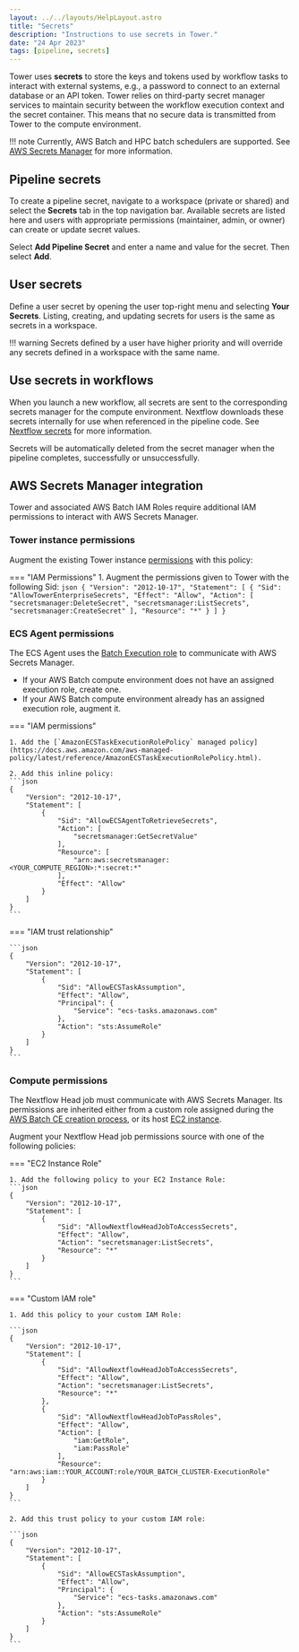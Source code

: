 ```yaml
---
layout: ../../layouts/HelpLayout.astro
title: "Secrets"
description: "Instructions to use secrets in Tower."
date: "24 Apr 2023"
tags: [pipeline, secrets]
---
```


Tower uses **secrets** to store the keys and tokens used by workflow tasks to interact with external systems, e.g., a password to connect to an external database or an API token. Tower relies on third-party secret manager services to maintain security between the workflow execution context and the secret container. This means that no secure data is transmitted from Tower to the compute environment.

!!! note 
    Currently, AWS Batch and HPC batch schedulers are supported. See [AWS Secrets Manager](https://docs.aws.amazon.com/secretsmanager/index.html) for more information. 

## Pipeline secrets

To create a pipeline secret, navigate to a workspace (private or shared) and select the **Secrets** tab in the top navigation bar. Available secrets are listed here and users with appropriate permissions (maintainer, admin, or owner) can create or update secret values.

Select **Add Pipeline Secret** and enter a name and value for the secret. Then select **Add**.

## User secrets

Define a user secret by opening the user top-right menu and selecting **Your Secrets**. Listing, creating, and updating secrets for users is the same as secrets in a workspace.

!!! warning
    Secrets defined by a user have higher priority and will override any secrets defined in a workspace with the same name.

## Use secrets in workflows

When you launch a new workflow, all secrets are sent to the corresponding secrets manager for the compute environment. Nextflow downloads these secrets internally for use when referenced in the pipeline code. See [Nextflow secrets](https://www.nextflow.io/docs/edge/secrets.html#process-secrets) for more information.

Secrets will be automatically deleted from the secret manager when the pipeline completes, successfully or unsuccessfully.

## AWS Secrets Manager integration

Tower and associated AWS Batch IAM Roles require additional IAM permissions to interact with AWS Secrets Manager.

### Tower instance permissions

Augment the existing Tower instance [permissions](https://github.com/seqeralabs/nf-tower-aws) with this policy:

=== "IAM Permissions"
    1. Augment the permissions given to Tower with the following Sid:
    ```json
    {
        "Version": "2012-10-17",
        "Statement": [
            {
                "Sid": "AllowTowerEnterpriseSecrets",
                "Effect": "Allow",
                "Action": [
                    "secretsmanager:DeleteSecret",
                    "secretsmanager:ListSecrets",
                    "secretsmanager:CreateSecret"
                ],
                "Resource": "*"
            }
        ]
    }
    ```

### ECS Agent permissions
The ECS Agent uses the [Batch Execution role](https://docs.aws.amazon.com/batch/latest/userguide/execution-IAM-role.html#create-execution-role) to communicate with AWS Secrets Manager.

- If your AWS Batch compute environment does not have an assigned execution role, create one.
- If your AWS Batch compute environment already has an assigned execution role, augment it.

=== "IAM permissions"

    1. Add the [`AmazonECSTaskExecutionRolePolicy` managed policy](https://docs.aws.amazon.com/aws-managed-policy/latest/reference/AmazonECSTaskExecutionRolePolicy.html).

    2. Add this inline policy:
    ```json
    {
        "Version": "2012-10-17",
        "Statement": [
            {
                "Sid": "AllowECSAgentToRetrieveSecrets",
                "Action": [
                    "secretsmanager:GetSecretValue"
                ],
                "Resource": [
                    "arn:aws:secretsmanager:<YOUR_COMPUTE_REGION>:*:secret:*"
                ],
                "Effect": "Allow"
            }
        ]
    }
    ```

=== "IAM trust relationship"

    ```json
    {
        "Version": "2012-10-17",
        "Statement": [
            {
                "Sid": "AllowECSTaskAssumption",
                "Effect": "Allow",
                "Principal": {
                    "Service": "ecs-tasks.amazonaws.com"
                },
                "Action": "sts:AssumeRole"
            }
        ]
    }
    ```

### Compute permissions

The Nextflow Head job must communicate with AWS Secrets Manager. Its permissions are inherited either from a custom role assigned during the [AWS Batch CE creation process](https://help.tower.nf/compute-envs/aws-batch/#advanced-options), or its host [EC2 instance](https://docs.aws.amazon.com/batch/latest/userguide/instance_IAM_role.html). 

Augment your Nextflow Head job permissions source with one of the following policies:

=== "EC2 Instance Role"

    1. Add the following policy to your EC2 Instance Role:
    ```json
    {
        "Version": "2012-10-17",
        "Statement": [
            {
                "Sid": "AllowNextflowHeadJobToAccessSecrets",
                "Effect": "Allow",
                "Action": "secretsmanager:ListSecrets",
                "Resource": "*"
            }
        ]
    }
    ```

=== "Custom IAM role"

    1. Add this policy to your custom IAM Role:

    ```json
    {
        "Version": "2012-10-17",
        "Statement": [
            {
                "Sid": "AllowNextflowHeadJobToAccessSecrets",
                "Effect": "Allow",
                "Action": "secretsmanager:ListSecrets",
                "Resource": "*"
            },
            {
                "Sid": "AllowNextflowHeadJobToPassRoles",
                "Effect": "Allow",
                "Action": [
                    "iam:GetRole",
                    "iam:PassRole"
                ],
                "Resource": "arn:aws:iam::YOUR_ACCOUNT:role/YOUR_BATCH_CLUSTER-ExecutionRole"
            }
        ]
    }
    ```

    2. Add this trust policy to your custom IAM role:

    ```json
    {
        "Version": "2012-10-17",
        "Statement": [
            {
                "Sid": "AllowECSTaskAssumption",
                "Effect": "Allow",
                "Principal": {
                    "Service": "ecs-tasks.amazonaws.com"
                },
                "Action": "sts:AssumeRole"
            }
        ]
    }
    ```